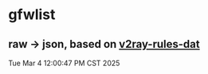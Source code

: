 # gfwlist
## raw -> json, based on [v2ray-rules-dat](https://github.com/Loyalsoldier/v2ray-rules-dat)
Tue Mar  4 12:00:47 PM CST 2025

